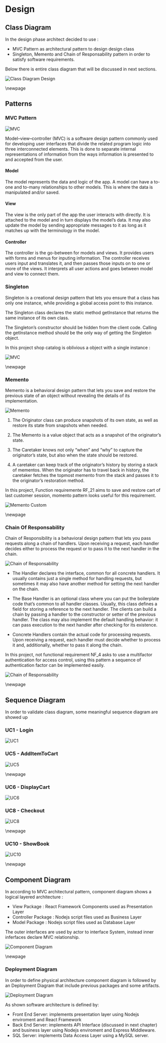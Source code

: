 # Design

## Class Diagram

In the design phase architect decided to use :

- MVC Pattern as architectural pattern to design design class
- Singleton, Memento and Chain of Responsability pattern in order to satisfy software requirements.

Below there is entire class diagram that will be discussed in next sections.

![Class Diagram Design](./models/classdiagram_design.jpg)

\newpage

## Patterns

### MVC Pattern

![MVC](./images/mvc.jpg)


Model–view–controller (MVC) is a software design pattern commonly used for developing user interfaces that divide the related program logic into three interconnected elements. This is done to separate internal representations of information from the ways information is presented to and accepted from the user.

#### Model
The model represents the data and logic of the app. A model can have a to-one and to-many relationships to other models. This is where the data is manipulated and/or saved. 

#### View

The view is the only part of the app the user interacts with directly. It is attached to the model and in turn displays the model’s data. It may also update the model by sending appropriate messages to it as long as it matches up with the terminology in the model. 

#### Controller

The controller is the go-between for models and views. It provides users with forms and menus for inputing information. The controller receives users input and translates it, and then passes those inputs on to one or more of the views. It interprets all user actions and goes between model and view to connect them.

### Singleton

Singleton is a creational design pattern that lets you ensure that a class has only one instance, while providing a global access point to this instance.

The Singleton class declares the static method getInstance that returns the same instance of its own class.

The Singleton’s constructor should be hidden from the client code. Calling the getInstance method should be the only way of getting the Singleton object.

In this project shop catalog is oblivious a object with a single instance :

![MVC](./images/singleton.png)

\newpage

### Memento

Memento is a behavioral design pattern that lets you save and restore the previous state of an object without revealing the details of its implementation.

![Memento](./images/memento.png)

1. The Originator class can produce snapshots of its own state, as well as restore its state from snapshots when needed.

2. The Memento is a value object that acts as a snapshot of the originator’s state. 

3. The Caretaker knows not only “when” and “why” to capture the originator’s state, but also when the state should be restored.

4. A caretaker can keep track of the originator’s history by storing a stack of mementos. When the originator has to travel back in history, the caretaker fetches the topmost memento from the stack and passes it to the originator’s restoration method.

In this project, Function requiremente RF_21 aims to save and restore cart of last customer session, momento pattern looks useful for this requirement. 

![Memento Custom](./images/custom_memento.png)

\newpage

### Chain Of Responsability

Chain of Responsibility is a behavioral design pattern that lets you pass requests along a chain of handlers. Upon receiving a request, each handler decides either to process the request or to pass it to the next handler in the chain.

![Chain of Responsability](./images/chainresponsability.png)

- The Handler declares the interface, common for all concrete handlers. It usually contains just a single method for handling requests, but sometimes it may also have another method for setting the next handler on the chain.

- The Base Handler is an optional class where you can put the boilerplate code that’s common to all handler classes. Usually, this class defines a field for storing a reference to the next handler. The clients can build a chain by passing a handler to the constructor or setter of the previous handler. The class may also implement the default handling behavior: it can pass execution to the next handler after checking for its existence.

- Concrete Handlers contain the actual code for processing requests. Upon receiving a request, each handler must decide whether to process it and, additionally, whether to pass it along the chain.

In this project, not functional requirement NF_4 asks to use a multifactor authentication for access control, using this pattern a sequence of authentication factor can be implemented easily.

![Chain of Responsability](./images/customchain.png)

\newpage

## Sequence Diagram

In order to validate class diagram, some meaningful sequence diagram are showed up

### UC1 - Login

![UC1](./models/ZUC1%20-%20Login.jpg)

### UC5 - AddItemToCart

![UC5](./models/ZUC5%20-%20AddItemToCart.jpg)

\newpage

### UC6 - DisplayCart

![UC6](./models/ZUC6%20-%20DisplayCart.jpg)

### UC8 - Checkout

![UC8](./models/ZUC8%20-%20Checkout.jpg)

\newpage

### UC10 - ShowBook

![UC10](./models/ZUC10%20-%20BrowseBooks.jpg)

\newpage

## Component Diagram

In according to MVC architectural pattern, component diagram shows a logical layered architecture :

- View Package : React Framework Components used as Presentation Layer
- Controller Package : Nodejs script files used as Business Layer
- Model Package : Nodejs script files used as Database Layer

The outer interfaces are used by actor to interface System, instead inner inferfaces declare MVC relationship.

![Component Diagram](./models/component.jpg)

\newpage

### Deployment Diagram

In order to define physical architecture component diagram is followed by an Deployment Diagram that include previous packages and some artifacts. 

![Deployment Diagram](./models/deployment.jpg)

As shown software architecture is defined by:

- Front End Server: implements presentation layer using Nodejs enviroment and React Framework
- Back End Server: implements API Interface (discussed in next chapter) and business layer using Nodejs enviroment and Express Middleware.
- SQL Server: implements Data Access Layer using a MySQL server.
